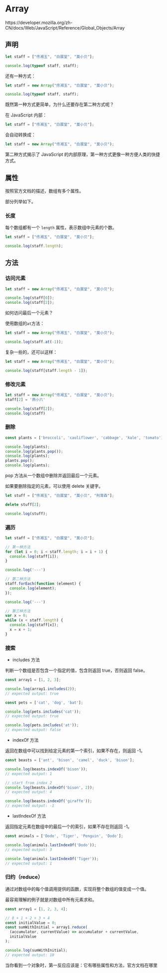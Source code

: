 # Array

<div class="o">https://developer.mozilla.org/zh-CN/docs/Web/JavaScript/Reference/Global_Objects/Array</div>

## 声明

<div class="run"></div>

```JavaScript
let staff = ["佟湘玉", "白展堂", "莫小贝"];

console.log(typeof staff, staff);
```

还有一种方式：

<div class="run"></div>

```JavaScript
let staff = new Array("佟湘玉", "白展堂", "莫小贝");

console.log(typeof staff, staff);
```

既然第一种方式更简单，为什么还要存在第二种方式呢？

在 JavaScript 内部：

```JavaScript
let staff = ["佟湘玉", "白展堂", "莫小贝"];
```

会自动转换成：

```JavaScript
let staff = new Array("佟湘玉", "白展堂", "莫小贝");
```

第二种方式揭示了 JavaScript 的内部原理，第一种方式更像一种方便人类的快捷方式。

## 属性

按照官方文档的描述，数组有多个属性。

部分列举如下。

### 长度

每个数组都有一个 `length` 属性，表示数组中元素的个数。

<div class="run"></div>

```JavaScript
let staff = ["佟湘玉", "白展堂", "莫小贝"];

console.log(staff.length);
```

## 方法

### 访问元素

<div class="run"></div>

```JavaScript
let staff = new Array("佟湘玉", "白展堂", "莫小贝");

console.log(staff[0]);
console.log(staff[2]);
```

<div class="ask">如何访问最后一个元素？</div>

使用数组的`at`方法：

<div class="run"></div>

```JavaScript
let staff = new Array("佟湘玉", "白展堂", "莫小贝");

console.log(staff.at(-1));
```

复杂一些的，还可以这样：

<div class="run"></div>

```JavaScript
let staff = new Array("佟湘玉", "白展堂", "莫小贝");

console.log(staff[staff.length - 1]);
```

### 修改元素

<div class="run"></div>

```JavaScript
let staff = new Array("佟湘玉", "白展堂", "莫小贝");
staff[2] = '燕小六'

console.log(staff[2]);
console.log(staff)
```

### 删除

<div class="run"></div>

```javaScript
const plants = ['broccoli', 'cauliflower', 'cabbage', 'kale', 'tomato'];

console.log(plants);
console.log(plants.pop());
console.log(plants);
plants.pop();
console.log(plants);
```

pop 方法从一个数组中删除并返回最后一个元素。

如果要删除指定的元素，可以使用 delete 关键字。

<div class="run"></div>

```JavaScript
let stuff = ["佟湘玉", "白展堂", "莫小贝", "刑育森"];

delete stuff[2];

console.log(stuff);
```

### 遍历

<div class="run"></div>

```JavaScript
let staff = ["佟湘玉", "白展堂", "莫小贝"];

// 第一种方法
for (let i = 0; i < staff.length; i = i + 1) {
  console.log(staff[i]);
}

console.log('---')

// 第二种方法
staff.forEach(function (element) {
  console.log(element);
});

console.log('---')

// 第三种方法
var x = 0;
while (x < staff.length) {
  console.log(staff[x]);
  x = x + 1;
}
```

### 搜索

- includes 方法

判断一个数组是否包含一个指定的值，包含则返回 true，否则返回 false。

<div class="run"></div>

```javaScript
const array1 = [1, 2, 3];

console.log(array1.includes(2));
// expected output: true

const pets = ['cat', 'dog', 'bat'];

console.log(pets.includes('cat'));
// expected output: true

console.log(pets.includes('at'));
// expected output: false
```

- indexOf 方法

返回在数组中可以找到给定元素的第一个索引，如果不存在，则返回 -1。

<div class="run"></div>

```javaScript
const beasts = ['ant', 'bison', 'camel', 'duck', 'bison'];

console.log(beasts.indexOf('bison'));
// expected output: 1

// start from index 2
console.log(beasts.indexOf('bison', 2));
// expected output: 4

console.log(beasts.indexOf('giraffe'));
// expected output: -1

```

- lastIndexOf 方法

返回指定元素在数组中的最后一个的索引，如果不存在则返回 -1。

<div class="run"></div>

```javaScript
const animals = ['Dodo', 'Tiger', 'Penguin', 'Dodo'];

console.log(animals.lastIndexOf('Dodo'));
// expected output: 3

console.log(animals.lastIndexOf('Tiger'));
// expected output: 1

```

### 归约（reduce）

通过对数组中的每个值调用提供的函数，实现将整个数组的值变成一个值。

最容易理解的例子就是对数组中所有元素求和。

<div class="run"></div>

```javaScript
const array1 = [1, 2, 3, 4];

// 0 + 1 + 2 + 3 + 4
const initialValue = 0;
const sumWithInitial = array1.reduce(
  (accumulator, currentValue) => accumulator + currentValue,
  initialValue
);

console.log(sumWithInitial);
// expected output: 10
```

<div class="banner">当你看到一个对象时，第一反应应该是：它有哪些属性和方法，官方文档在哪里</div>
